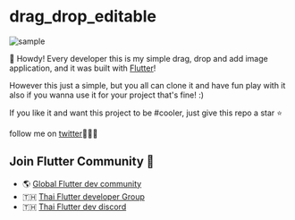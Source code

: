 # drag_drop_editable

![sample][sample]

🌻 Howdy! Every developer this is my simple drag, drop and add image application, and it was built with [Flutter](https://github.com/flutter/flutter)!

However this just a simple, but you all can clone it and have fun play with it also if you wanna use it for your project that's fine! :) 

If you like it and want this project to be #cooler, just give this repo a star ⭐️

follow me on [twitter](https://twitter.com/kithe_raker)🙋🏻‍♂️

## Join Flutter Community 📢

* 🌎 [Global Flutter dev community](https://discord.gg/SGPJk9yTm6)
* 🇹🇭 [Thai Flutter developer Group](https://discord.gg/M4k85RSh7u)
* 🇹🇭 [Thai Flutter dev discord](https://discord.gg/M4k85RSh7u)

[sample]: https://github.com/kithe-raker/drag_drop_editable/blob/master/assets/sample.gif
